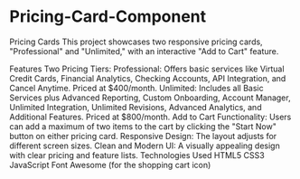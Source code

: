 # Pricing-Card-Component

Pricing Cards
This project showcases two responsive pricing cards, "Professional" and "Unlimited," with an interactive "Add to Cart" feature.

Features
Two Pricing Tiers:
Professional: Offers basic services like Virtual Credit Cards, Financial Analytics, Checking Accounts, API Integration, and Cancel Anytime. Priced at $400/month.
Unlimited: Includes all Basic Services plus Advanced Reporting, Custom Onboarding, Account Manager, Unlimited Integration, Unlimited Revisions, Advanced Analytics, and Additional Features. Priced at $800/month.
Add to Cart Functionality: Users can add a maximum of two items to the cart by clicking the "Start Now" button on either pricing card.
Responsive Design: The layout adjusts for different screen sizes.
Clean and Modern UI: A visually appealing design with clear pricing and feature lists.
Technologies Used
HTML5
CSS3
JavaScript
Font Awesome (for the shopping cart icon)
